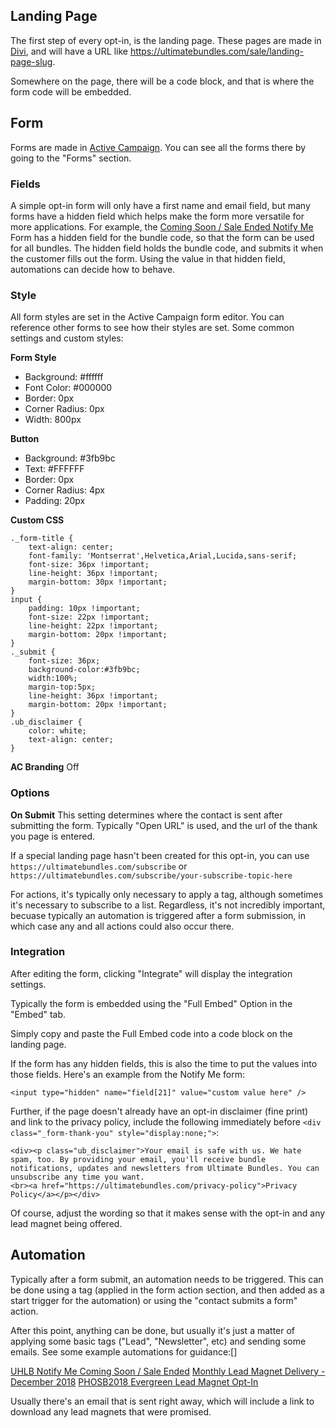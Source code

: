 <!-- TITLE: Opt-In Systems -->
<!-- SUBTITLE: A quick summary of how opt-ins work in Active Campaign -->

## Landing Page
The first step of every opt-in, is the landing page. These pages are made in [Divi](http://wiki.ultimatebundles.com/systems-information/divi), and will have a URL like https://ultimatebundles.com/sale/landing-page-slug.

Somewhere on the page, there will be a code block, and that is where the form code will be embedded.

## Form
Forms are made in [Active Campaign](http://wiki.ultimatebundles.com/systems-information/divi/active-campaign). You can see all the forms there by going to the "Forms" section.

### Fields
A simple opt-in form will only have a first name and email field, but many forms have a hidden field which helps make the form more versatile for more applications. For example, the [Coming Soon / Sale Ended Notify Me](https://ultimatebundles.activehosted.com/app/forms/34) Form has a hidden field for the bundle code, so that the form can be used for all bundles. The hidden field holds the bundle code, and submits it when the customer fills out the form. Using the value in that hidden field, automations can decide how to behave.

### Style
All form styles are set in the Active Campaign form editor. You can reference other forms to see how their styles are set. Some common settings and custom styles:

**Form Style**
* Background: #ffffff
* Font Color: #000000
* Border: 0px
* Corner Radius: 0px
* Width: 800px

**Button**
* Background: #3fb9bc
* Text: #FFFFFF
* Border: 0px
* Corner Radius: 4px
* Padding: 20px

**Custom CSS**
```text
._form-title {
	text-align: center;
	font-family: 'Montserrat',Helvetica,Arial,Lucida,sans-serif;
	font-size: 36px !important;
	line-height: 36px !important;
	margin-bottom: 30px !important;
}
input {
	padding: 10px !important;
	font-size: 22px !important;
	line-height: 22px !important;
	margin-bottom: 20px !important;
}
._submit {
	font-size: 36px;
	background-color:#3fb9bc;
	width:100%;
	margin-top:5px;
	line-height: 36px !important;
	margin-bottom: 20px !important;
}
.ub_disclaimer {
	color: white;
	text-align: center;
}
```

**AC Branding**
Off

### Options
**On Submit**
This setting determines where the contact is sent after submitting the form. Typically "Open URL" is used, and the url of the thank you page is entered.

If a special landing page hasn't been created for this opt-in, you can use `https://ultimatebundles.com/subscribe` or `https://ultimatebundles.com/subscribe/your-subscribe-topic-here`

For actions, it's typically only necessary to apply a tag, although sometimes it's necessary to subscribe to a list. Regardless, it's not incredibly important, becuase typically an automation is triggered after a form submission, in which case any and all actions could also occur there.

### Integration
After editing the form, clicking "Integrate" will display the integration settings. 

Typically the form is embedded using the "Full Embed" Option in the "Embed" tab.

Simply copy and paste the Full Embed code into a code block on the landing page.

If the form has any hidden fields, this is also the time to put the values into those fields. Here's an example from the Notify Me form:

`<input type="hidden" name="field[21]" value="custom value here" />`

Further, if the page doesn't already have an opt-in disclaimer (fine print) and link to the privacy policy, include the following immediately before `<div class="_form-thank-you" style="display:none;">`:

```
<div><p class="ub_disclaimer">Your email is safe with us. We hate spam, too. By providing your email, you'll receive bundle notifications, updates and newsletters from Ultimate Bundles. You can unsubscribe any time you want.
<br><a href="https://ultimatebundles.com/privacy-policy">Privacy Policy</a></p></div>
```

Of course, adjust the wording so that it makes sense with the opt-in and any lead magnet being offered.

## Automation
Typically after a form submit, an automation needs to be triggered. This can be done using a tag (applied in the form action section, and then added as a start trigger for the automation) or using the "contact submits a form" action.

After this point, anything can be done, but usually it's just a matter of applying some basic tags ("Lead", "Newsletter", etc) and sending some emails. See some example automations for guidance:[]

[UHLB Notify Me Coming Soon / Sale Ended](https://ultimatebundles.activehosted.com/series/1354)
[Monthly Lead Magnet Delivery - December 2018](https://ultimatebundles.activehosted.com/series/1535)
[PHOSB2018 Evergreen Lead Magnet Opt-In](https://ultimatebundles.activehosted.com/series/1538)

Usually there's an email that is sent right away, which will include a link to download any lead magnets that were promised.